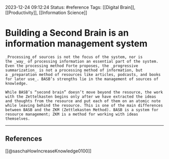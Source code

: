 2023-12-24 09:12:24
Status: #reference
Tags: [[Digital Brain]], [[Productivity]], [[Information Science]]
# Building a Second Brain is an information management system

```ad-quote
_Processing_of sources is not the focus of the system, nor is the _way_ of processing information an essential part of the system. Even the processing method Forte proposes, the _progressive summarization_ is not a processing method of information, but a _preparation method of resources like articles, podcasts, and books for later use_. BASB’s strengths lie in the management of sources of knowledge.

While BASB’s “second brain” doesn’t move beyond the resource, the work with the Zettelkasten begins only after we have extracted the ideas and thoughts from the resource and put each of them on an atomic note while leaving behind the resource. This is one of the main differences between BASB and the ZKM (Zettlekasten Method). BASB is a system for resource management; ZKM is a method for working with ideas themselves.
```



---

## References
[[@saschaHowIncreaseKnowledge0100]]